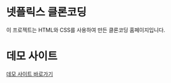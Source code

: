 # 넷플릭스 클론코딩
이 프로젝트는 HTML와 CSS를 사용하여 만든 클론코딩 홈페이지입니다.

# 데모 사이트
[데모 사이트 바로가기](https://hwangjinyoung14.github.io/clone-first/)
<br/><br/>
